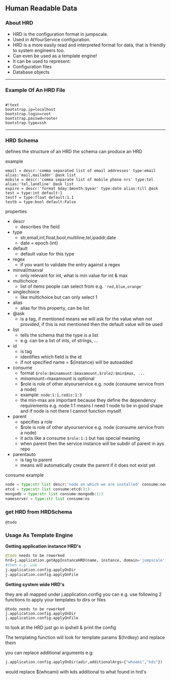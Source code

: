 ## Human Readable Data

### About HRD

* HRD is the configuration format in jumpscale.
* Used in AtYourService configuration.
* HRD is a more easily read and interpreted format for data, that is friendly to system engineers too.
* Can even be used as a template engine!
* It can be used to represent:
 * Configuration files
 * Database objects

* * * * *

### Example Of An HRD File

```shell

#!text
bootstrap.ip=localhost
bootstrap.login=root
bootstrap.passwd=rooter
bootstrap.type=ssh
```

* * * * *

### HRD Schema

defines the structure of an HRD
the schema can produce an HRD

example
```
email = descr:'comma separated list of email addresses' type:email alias:'mail,mailaddr' @ask list
mobile = descr:'comma separate list of mobile phone nrs' type:tel alias:'tel,landline' @ask list
expire = descr:'format $day:$month:$year' type:date alias:till @ask
test = type:int default:1
testf = type:float default:1.1
testb = type:bool default:False
```

properties
- descr
    - describes the field
- type 
    - str,email,int,float,bool,multiline,tel,ipaddr,date
    - date = epoch (int)
- default
    - default value for this type
- regex
    - if you want to validate the entry against a regex
- minval/maxval
    - only relevant for int, what is min value for int & max
- multichoice
    - list of items people can select from e.g. ```'red,blue,orange'```
- singlechoice
    - like multichoice but can only select 1
- alias
    - alias for this property, can be list
- @ask
    - is a tag, if mentioned means we will ask for the value when not provided, if this is not mentioned then the default value will be used 
- list
    - tells the schema that the type is a list
    - e.g. can be a list of ints, of strings, ...
- id
    - is tag
    - identifies which field is the id
    - if not specified name = $(instance) will be autoadded
- consume
    - format ```$role:$minamount:$maxamount,$role2:$min$max, ...```
    - $minamount-$maxamount is optional
    - $role is role of other atyourservice e.g. node (consume service from a node)
    - example: ```node:1:1,redis:1:3```
    - the min-max are important because they define the dependency requirements e.g. node:1:1 means I need 1 node to be in good shape and if node is not there I cannot function myself.
- parent
    - specifies a role
    - $role is role of other atyourservice e.g. node (consume service from a node)
    - it acts like a consume ```$role:1:1``` but has special meaning
    - when parent then the service instance will be subdir of parent in ays repo
- parentauto
    - is tag to parent
    - means will automatically create the parent if it does not exist yet 

consume example
```python
node = type:str list descr:'node on which we are installed' consume:node:1:1
etcd = type:str list consume:etcd:3:3
mongodb = type:str list consume:mongodb:1:3
nameserver = type:str list consume:ns
```

### get HRD from HRDSchema

```
@todo 
```

### Usage As Template Engine

**Getting application instance HRD's**

```python
@todo needs to be reworked
hrd=j.application.getAppInstanceHRD(name, instance, domain='jumpscale')
#then e.g. use
j.application.config.applyOnDir
j.application.config.applyOnFile
```

**Getting system wide HRD's**

they are all mapped under j.application.config
you can e.g. use following 2 functions to apply your templates to dirs or files

```shell
@todo needs to be reworked
j.application.config.applyOnDir
j.application.config.applyOnFile
```
to look at the HRD just go in ipshell & print the config

The templating function will look for template params \$(hrdkey) and replace them

you can replace additional arguments e.g:

```python
j.application.config.applyOnDir(adir,additionalArgs={"whoami","kds"})
```

would replace \$(whoami) with kds additional to what found in hrd's
